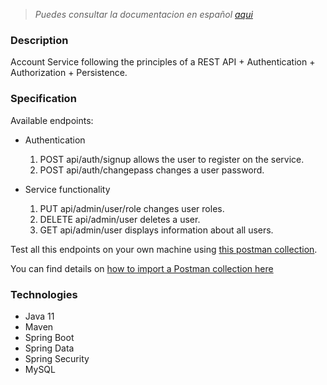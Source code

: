 > *Puedes consultar la documentacion en español [aqui](./README.es.md)*

### Description
Account Service following the principles of a REST API + Authentication + Authorization + Persistence.

### Specification
Available endpoints:
- Authentication 
  1. POST api/auth/signup allows the user to register on the service.
  2. POST api/auth/changepass changes a user password.

- Service functionality 
  1. PUT api/admin/user/role changes user roles.
  2. DELETE api/admin/user deletes a user.
  3. GET api/admin/user displays information about all users.

Test all this endpoints on your own machine using [this postman collection]().

You can find details on [how to import a Postman collection here](https://learning.postman.com/docs/getting-started/importing-and-exporting-data/#importing-data-into-postman)

### Technologies
- Java 11
- Maven
- Spring Boot
- Spring Data
- Spring Security
- MySQL